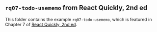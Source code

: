 ## `rq07-todo-usememo` from React Quickly, 2nd ed

This folder contains the example `rq07-todo-usememo`, which is featured in Chapter 7 of [React Quickly, 2nd ed](https://reactquickly.dev).
